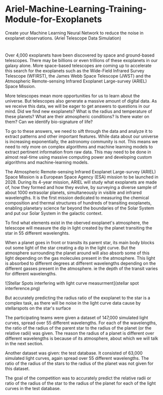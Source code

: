 # Ariel-Machine-Learning-Training-Module-for-Exoplanets
Create your Machine Learning Neural Network to reduce the noise in exoplanet observations. (Ariel Telescope Data Simulation)
#

Over 4,000 exoplanets have been discovered by space and ground-based telescopes. There may be billions or even trillions of these exoplanets in our galaxy alone. More space-based telescopes are coming up to accelerate this search for the exoplanets such as the Wide-Field Infrared Survey Telescope (WFIRST), the James Webb Space Telescope (JWST) and the Atmospheric Remote-sensing Infrared Exoplanet Large-survey (ARIEL) Space Mission.

More telescopes mean more opportunities for us to learn about the universe. But telescopes also generate a massive amount of digital data. As we receive this data, we will be eager to get answers to questions in our mind. Did we find new exoplanets? What is the radius and temperature of these planets? What are their atmospheric conditions? Is there water on them? Can we identify bio-signature of life?

To go to these answers, we need to sift through the data and analyze it to extract patterns and other important features. While data about our universe is increasing exponentially, the astronomy community is not. This means we need to rely more on complex algorithms and machine learning models to extract pertinent information from raw data. This may need to be done in almost real-time using massive computing power and developing custom algorithms and machine-learning models.

The Atmospheric Remote-sensing Infrared Exoplanet Large-survey (ARIEL) Space Mission is a European Space Agency (ESA) mission to be launched in 2028. During its 4-year mission, ARIEL will study what exoplanets are made of, how they formed and how they evolve, by surveying a diverse sample of about 1000 extrasolar planets, simultaneously in visible and infrared wavelengths. It is the first mission dedicated to measuring the chemical composition and thermal structures of hundreds of transiting exoplanets, enabling planetary science far beyond the boundaries of the Solar System and put our Solar System in the galactic context.

To find what elements exist in the oberved exoplanet's atmosphere, the telescope will measure the dip in light created by the planet transiting the star in 55 different wavelenghts. 

When a planet goes in front or transits its parent star, its main body blocks out some light of the star creating a dip in the light curve. But the atmosphere surrounding the planet around will also absorb some of this light depending on the gas molecules present in the atmosphere. This light is absorbed to different degrees at different wavelengths depending on the different gasses present in the atmosphere. ie the depth of the transit varies for different wavelengths.

![Stellar Spots interfering with light curve measurment](stellar spot interference.png)

But accurately predicting the radius ratio of the exoplanet to the star is a complex task, as there will be noise in the light curve data cause by stellarspots on the star's surface

The participating teams were given a dataset of 147,000 simulated light curves, spread over 55 different wavelengths. For each of the wavelengths, the ratio of the radius of the parent star to the radius of the planet (or the relative radii) was given. The reason the radius of a planet is different over different wavelengths is because of its atmosphere, about which we will talk in the next section.

Another dataset was given: the test database. It consisted of 63,000 simulated light curves, again spread over 55 different wavelengths. The ratio of the radius of the stars to the radius of the planet was not given for this dataset.

The goal of the competition was to accurately predict the relative radii or ratio of the radius of the star to the radius of the planet for each of the light curves in the test database.

